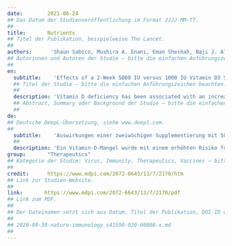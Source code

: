 ```yaml
---
date:        2021-06-24
## Das Datum der Studienveröffentlichung im Format JJJJ-MM-TT.
##
title:       Nutrients
## Titel der Publikation, beispielweise The Lancet.
##
authors:      'Shaun Sabico, Mushira A. Enani, Eman Sheshah, Naji J. Aljohani, Dara A. Aldisi, Naif H. Alotaibi, Naemah Alshingetti,Suliman Y. Alomar, Abdullah M. Alnaami, Osama E. Amer, Syed D. Hussain & Nasser M. Al-Daghri'
## Autorinnen und Autoren der Studie – bitte die einfachen Anführungszeichen beachten!
##
en:
  subtitle:    'Effects of a 2-Week 5000 IU versus 1000 IU Vitamin D3 Supplementation on Recovery of Symptoms in Patients with Mild to Moderate Covid-19: A Randomized Clinical Trial'
  ## Titel der Studie – bitte die einfachen Anführungszeichen beachten!
  ##
  description: 'Vitamin D deficiency has been associated with an increased risk of COVID-19 severity. This multi-center randomized clinical trial aims to determine the effects of 5000 IU versus 1000 IU daily oral vitamin D3 supplementation in the recovery of symptoms and other clinical parameters among mild to moderate COVID-19 patients with sub-optimal vitamin D status. Study Design and Setting: A total of 69 reverse transcriptase polymerase chain reaction (RT-PCR) SARS-CoV-2 positive adults who were hospitalized for mild to moderate COVID-19 disease were allocated to receive once daily for 2 weeks either 5000 IU oral vitamin D3 (n = 36, 21 males; 15 females) or 1000 IU oral vitamin D3 (standard control) (n = 33, 13 males; 20 females). Anthropometrics were measured and blood samples were taken pre- and post-supplementation. Fasting blood glucose, lipids, serum 25(OH)D, and inflammatory markers were measured. COVID-19 symptoms were noted on admission and monitored until full recovery. Results: Vitamin D supplementation for 2 weeks caused a significant increase in serum 25(OH)D levels in the 5000 IU group only (adjusted p = 0.003). Within-group comparisons also showed a significant decrease in BMI and IL-6 levels overtime in both groups (p-values < 0.05) but was not clinically significant in between-group comparisons. Kaplan–Meier survival analysis revealed that the 5000 IU group had a significantly shorter time to recovery (days) than the 1000 IU group in resolving cough, even after adjusting for age, sex, baseline BMI, and D-dimer, and ageusia (loss of taste). Conclusion: A 5000 IU daily oral vitamin D3 supplementation for 2 weeks reduces the time to recovery for cough and gustatory sensory loss among patients with sub-optimal vitamin D status and mild to moderate COVID-19 symptoms. The use of 5000 IU vitamin D3 as an adjuvant therapy for COVID-19 patients with suboptimal vitamin D status, even for a short duration, is recommended.'
  ## Abstract, Summary oder Background der Studie – bitte die einfachen Anführungszeichen beachten!
  ##
de: 
## Deutsche DeepL-Übersetzung, siehe www.deepl.com.
##
  subtitle:    'Auswirkungen einer zweiwöchigen Supplementierung mit 5000 IE gegenüber 1000 IE Vitamin D3 auf die Verringerung der Symptome bei Patienten mit leichter bis mittelschwerer Covid-19-Erkrankung: Eine randomisierte klinische Studie'
  ##
  description: 'Ein Vitamin-D-Mangel wurde mit einem erhöhten Risiko für den Schweregrad von COVID-19 in Verbindung gebracht. Diese multizentrische, randomisierte klinische Studie zielt darauf ab, die Auswirkungen einer täglichen oralen Vitamin-D3-Supplementierung mit 5000 IE im Vergleich zu 1000 IE auf die Verringerung der Symptome und andere klinische Parameter bei leicht bis mittelschwer an COVID-19 erkrankten Patienten mit suboptimalem Vitamin-D-Status zu untersuchen. Insgesamt 69 Reverse-Transkriptase-Polymerase-Kettenreaktion (RT-PCR) SARS-CoV-2-positive Erwachsene, die wegen einer leichten bis mittelschweren COVID-19-Erkrankung ins Krankenhaus eingeliefert wurden, erhielten zwei Wochen lang einmal täglich entweder 5000 IE orales Vitamin D3 (n = 36, 21 Männer; 15 Frauen) oder 1000 IE orales Vitamin D3 (Standardkontrolle) (n = 33, 13 Männer; 20 Frauen). Vor und nach der Supplementierung wurden die anthropometrischen Daten gemessen und Blutproben entnommen. Nüchternblutglukose, Lipide, Serum 25(OH)D und Entzündungsmarker wurden gemessen. Die COVID-19-Symptome wurden bei der Aufnahme erfasst und bis zur vollständigen Genesung überwacht. Eine 2-wöchige Vitamin-D-Supplementierung führte nur in der Gruppe mit 5000 IE zu einem signifikanten Anstieg des Serum-25(OH)D-Spiegels. Vergleiche innerhalb der Gruppen zeigten auch einen signifikanten Rückgang des BMI und der IL-6-Werte im Laufe der Zeit in beiden Gruppen, der jedoch bei Vergleichen zwischen den Gruppen nicht klinisch signifikant war. Die Kaplan-Meier-Überlebensanalyse ergab, dass die 5000-IU-Gruppe eine signifikant kürzere Zeit bis zur Genesung (Tage) hatte als die 1000-IU-Gruppe, was das Abklingen des Hustens betraf, selbst nach Anpassung für Alter, Geschlecht, Ausgangs-BMI und D-Dimer und Ageusie (Geschmacksverlust). Eine tägliche orale Vitamin-D3-Supplementierung von 5000 IE über einen Zeitraum von zwei Wochen verkürzt bei Patienten mit suboptimalem Vitamin-D-Status und leichten bis mittelschweren COVID-19-Symptomen die Zeit bis zur Genesung bei Husten und Geschmacksstörungen. Die Verwendung von 5000 IE Vitamin D3 als adjuvante Therapie für COVID-19-Patienten mit suboptimalem Vitamin-D-Status, auch für kurze Zeit, wird empfohlen.'
group:       "Therapeutics"
## Kategorie der Studie: Virus, Immunity, Therapeutics, Vaccines – bitte die Anführungszeichen beachten!
##
credit:      https://www.mdpi.com/2072-6643/13/7/2170/htm
## Link zur Studien-Website.
##
link:       https://www.mdpi.com/2072-6643/13/7/2170/pdf
## Link zum PDF.
##
## Der Dateinamen setzt sich aus Datum, Titel der Publikation, DOI-ID der Studie (nach dem letzten Slash) und der Dateiendung zusammen. Bitte den Unterstrich vor der DOI-ID beachten!
##
## 2020-09-30-nature-immunology_s41590-020-00808-x.md
##
---
```

<object data="{{ page.link }}" style='height:calc(100vh - 400px); width: 100%' type='application/pdf'></object>